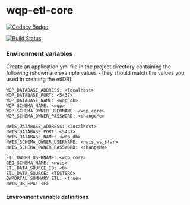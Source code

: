 # wqp-etl-core

[![Codacy Badge](https://api.codacy.com/project/badge/Grade/970e9b1661e34fe2917af21d121ca58e)](https://app.codacy.com/app/usgs_wma_dev/wqp-etl-core?utm_source=github.com&utm_medium=referral&utm_content=NWQMC/wqp-etl-core&utm_campaign=Badge_Grade_Dashboard)

[![Build Status](https://travis-ci.org/NWQMC/wqp-etl-core.svg?branch=master)](https://travis-ci.org/NWQMC/wqp-etl-core)

### Environment variables
Create an application.yml file in the project directory containing the following (shown are example values - they should match the values you used in creating the etlDB):

```
WQP_DATABASE_ADDRESS: <localhost>
WQP_DATABASE_PORT: <5437>
WQP_DATABASE_NAME: <wqp_db>
WQP_SCHEMA_NAME: <wqp>
WQP_SCHEMA_OWNER_USERNAME: <wqp_core>
WQP_SCHEMA_OWNER_PASSWORD: <changeMe>

NWIS_DATABASE_ADDRESS: <localhost>
NWIS_DATABASE_PORT: <5437>
NWIS_DATABASE_NAME: <wqp_db>
NWIS_SCHEMA_OWNER_USERNAME: <nwis_ws_star>
NWIS_SCHEMA_OWNER_PASSWORD: <changeMe>

ETL_OWNER_USERNAME: <wqp_core>
GEO_SCHEMA_NAME: <nwis>
ETL_DATA_SOURCE_ID: <0>
ETL_DATA_SOURCE: <TESTSRC>
QWPORTAL_SUMMARY_ETL: <true>
NWIS_OR_EPA: <E>

```

#### Environment variable definitions
